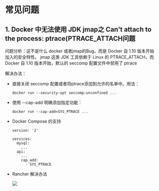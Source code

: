 # 常见问题

## 1. Docker 中无法使用 JDK jmap之 Can't attach to the process: ptrace(PTRACE_ATTACH问题

问题分析：这不是什么 docker 或者jmap的Bug，而是 Docker 自 1.10 版本开始加入的安全特性。 jmap 这类 JDK 工具依赖于 Linux 的 PTRACE_ATTACH，而 Docker 自 1.10 版本开始，默认的 seccomp 配置文件中禁用了 ptrace

解决办法：

* 直接关闭 seccomp 配置或者将ptrace添加到允许的名单中。用法：

  ```shell
  docker run --security-opt seccomp:unconfined ...
  ```

* 使用 --cap-add 明确添加指定功能：

  ```shell
  docker run --cap-add=SYS_PTRACE ...
  ```

* Docker Compose 的支持

  ```shell
  version: '2'
  
  services:
    mysql:
      ...
    api:
      ...
      cap_add:
        - SYS_PTRACE
  ```

  [官方连接]: https://docs.docker.com/compose/compose-file/compose-file-v2/#cap_add-cap_drop	"官方连接"

* Rancher 解决办法

  ![](https://yizhiyong-note.oss-cn-shenzhen.aliyuncs.com/img/SYS_PTRACE.png)
